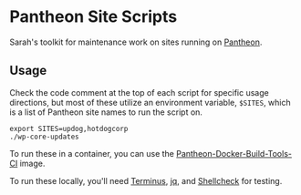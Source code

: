 # Pantheon Site Scripts

Sarah's toolkit for maintenance work on sites running on [Pantheon](https://pantheon.io).

## Usage

Check the code comment at the top of each script for specific usage directions, but most of these utilize an environment variable, `$SITES`, which is a list of Pantheon site names to run the script on.

```
export SITES=updog,hotdogcorp
./wp-core-updates
```

To run these in a container, you can use the [Pantheon-Docker-Build-Tools-CI](https://github.com/pantheon-systems/docker-build-tools-ci) image. 

To run these locally, you'll need [Terminus](https://pantheon.io/docs/terminus/), [jq](https://stedolan.github.io/jq/download/), and [Shellcheck](https://github.com/koalaman/shellcheck) for testing.